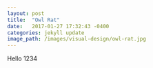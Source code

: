 ```yaml
---
layout: post
title:  "Owl Rat"
date:   2017-01-27 17:32:43 -0400
categories: jekyll update
image_path: /images/visual-design/owl-rat.jpg
---
```


Hello 1234